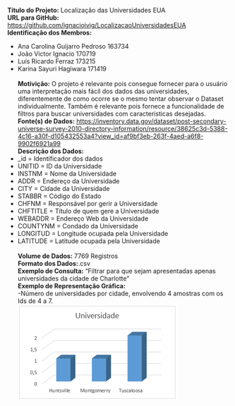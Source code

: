 **Título do Projeto:** Localização das Universidades EUA <br>
**URL para GitHub:** https://github.com/ignaciojvig/LocalizacaoUniversidadesEUA <br>
**Identificação dos Membros:** <br>
  * Ana Carolina Guijarro Pedroso 163734
  * João Victor Ignacio 170719
  * Luís Ricardo Ferraz 173215
  * Karina Sayuri Hagiwara 171419 <br> <br> 
**Motivição:** O projeto é relevante pois consegue fornecer para o usuário uma interpretação mais fácil dos dados das universidades, diferentemente de como ocorre se o mesmo tentar observar o Dataset individualmente. Também é relevante pois fornece a funcionalidade de filtros para buscar universidades com características desejadas. <br>
**Fonte(s) de Dados:**  https://inventory.data.gov/dataset/post-secondary-universe-survey-2010-directory-information/resource/38625c3d-5388-4c16-a30f-d105432553a4?view_id=af9bf3eb-263f-4aed-a6f8-9902f6921a99 <br>
**Descrição dos Dados:** <br>
*	_id = Identificador dos dados
*	UNITID = ID da Universidade
*	INSTNM = Nome da Universidade
*	ADDR = Endereço da Universidade
*	CITY = Cidade da Universidade
*	STABBR = Código do Estado
*	CHFNM = Responsável por gerir a Universidade
*	CHFTITLE = Título de quem gere a Universidade
*	WEBADDR = Endereço Web da Universidade
*	COUNTYNM = Condado da Universidade
*	LONGITUD = Longitude ocupada pela Universidade
*	LATITUDE = Latitude ocupada pela Universidade <br> <br>
**Volume de Dados:** 7769 Registros <br>
**Formato dos Dados:**.csv <br>
**Exemplo de Consulta:** “Filtrar para que sejam apresentadas apenas universidades da cidade de Charlotte” <br>
**Exemplo de Representação Gráfica:**<br>
-Número de universidades por cidade, envolvendo 4 amostras com os Ids de 4 a 7. <br>
![Image of Busca](https://github.com/ignaciojvig/LocalizacaoUniversidadesEUA/blob/master/ExemploBusca.png)
